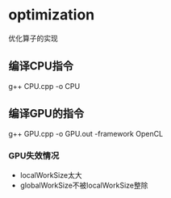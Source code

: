 # optimization
优化算子的实现

## 编译CPU指令
g++ CPU.cpp -o CPU

## 编译GPU的指令
g++ GPU.cpp -o GPU.out -framework OpenCL

### GPU失效情况
+ localWorkSize太大
+ globalWorkSize不被localWorkSize整除
